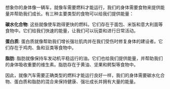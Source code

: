 想象你的身体像一辆车，就像车需要燃料才能运行，我们的身体需要食物来提供能量并帮助我们成长。有三种主要类型的食物可以给我们提供能量：

**碳水化合物**: 这些就像使车跑得更快的燃料。它们存在于面包、米饭和意大利面等食物中。它们给我们快速的能量，让我们可以玩耍和进行日常活动。

**蛋白质**: 蛋白质就像帮助我们增长强壮肌肉并在我们受伤时修复身体的建设者。它们存在于鸡肉、鱼和豆类等食物中。

**脂肪**: 脂肪就像保持车发动机平稳运行的油。它们也给我们提供能量，并帮助我们的身体吸收重要的维生素。脂肪存在于黄油、坚果和鳄梨等食物中。

因此，就像汽车需要正确类型的燃料才能运行良好一样，我们的身体需要碳水化合物、蛋白质和脂肪的混合来保持健康、强壮成长并拥有大量的能量。
